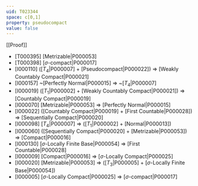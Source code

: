 ```yaml
---
uid: T023344
space: c[0,1]
property: pseudocompact
value: false
---
```

[[Proof]]

* [T000395] [Metrizable|P000053]
* [T000398] [$\sigma$-compact|P000017]
* [I000110] ([$T_4$|P000007] + [Pseudocompact|P000022]) => [Weakly Countably Compact|P000021]
* [I000157] ~[Perfectly Normal|P000015] => ~[$T_4$|P000007]
* [I000019] ([$T_1$|P000002] + [Weakly Countably Compact|P000021]) => [Countably Compact|P000019]
* [I000070] [Metrizable|P000053] => [Perfectly Normal|P000015]
* [I000022] ([Countably Compact|P000019] + [First Countable|P000028]) => [Sequentially Compact|P000020]
* [I000098] [$T_4$|P000007] => ([$T_1$|P000002] + [Normal|P000013])
* [I000060] ([Sequentially Compact|P000020] + [Metrizable|P000053]) => [Compact|P000016]
* [I000130] [$\sigma$-Locally Finite Base|P000054] => [First Countable|P000028]
* [I000009] [Compact|P000016] => [$\sigma$-Locally Compact|P000025]
* [I000020] [Metrizable|P000053] => ([$T_3$|P000005] + [$\sigma$-Locally Finite Base|P000054])
* [I000005] [$\sigma$-Locally Compact|P000025] => [$\sigma$-compact|P000017]

